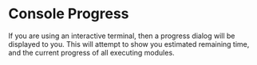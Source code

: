 # Console Progress

If you are using an interactive terminal, then a progress dialog will be displayed to you. This will attempt to show you estimated remaining time, and the current progress of all executing modules.